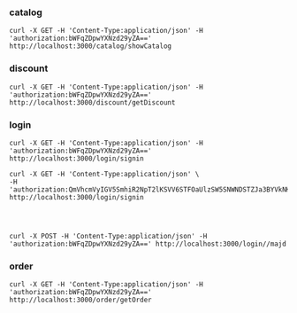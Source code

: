 ### catalog

    curl -X GET -H 'Content-Type:application/json' -H 'authorization:bWFqZDpwYXNzd29yZA==' http://localhost:3000/catalog/showCatalog

### discount

    curl -X GET -H 'Content-Type:application/json' -H 'authorization:bWFqZDpwYXNzd29yZA==' http://localhost:3000/discount/getDiscount

### login

    curl -X GET -H 'Content-Type:application/json' -H 'authorization:bWFqZDpwYXNzd29yZA==' http://localhost:3000/login/signin

    curl -X GET -H 'Content-Type:application/json' \
    -H 'authorization:QmVhcmVyIGV5SmhiR2NpT2lKSVV6STFOaUlzSW5SNWNDSTZJa3BYVkNKOS5leUowYVcxbElqb2lVMkYwSUVwMWJpQXdNeUF5TURJeklERXlPakV6T2pNMklFZE5WQ3N3TXpBd0lDaEpjM0poWld3Z1JHRjViR2xuYUhRZ1ZHbHRaU2tpTENKMWMyVnlTV1FpT2pFeUxDSnBZWFFpT2pFMk9EVTNPRE0yTVRaOS5XMDh6WTIzWXBaZmpZcG1hOW5qc3otQ2V5ZF9DX1ozLVRMLUQwZC03ZktZ' http://localhost:3000/login/signin




    curl -X POST -H 'Content-Type:application/json' -H 'authorization:bWFqZDpwYXNzd29yZA==' http://localhost:3000/login//majd

### order

    curl -X GET -H 'Content-Type:application/json' -H 'authorization:bWFqZDpwYXNzd29yZA==' http://localhost:3000/order/getOrder
